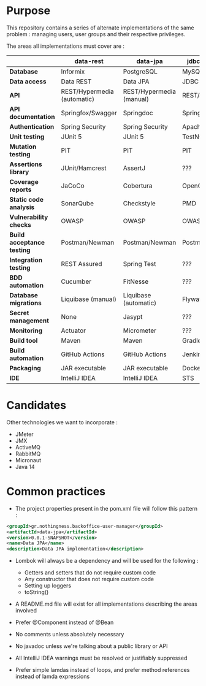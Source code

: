 # Purpose
This repository contains a series of alternate implementations of the same
problem : managing users, user groups and their respective privileges.

The areas all implementations must cover are :

|                              | data-rest                   | data-jpa                 | jdbc-template    | jdbc-raw          | mybatis           | hibernate      | data-mongo     | data-redis     |
|------------------------------|-----------------------------|--------------------------|----------------- |-------------------|-------------------|----------------|----------------|----------------|
| **Database**                 | Informix                    | PostgreSQL               | MySQL            | H2                | Informix          | PostgreSQL     | MongoDB        | Redis          |
| **Data access**              | Data REST                   | Data JPA                 | JDBC Template    | Raw JDBC          | MyBatis           | Hibernate      | Data Mongo     | Data Redis     |
| **API**                      | REST/Hypermedia (automatic) | REST/Hypermedia (manual) | REST/JSON        | REST/XML          | GraphQL           | HTML/Thymeleaf | ???            | ???            |
| **API documentation**        | Springfox/Swagger           | Springdoc                | Spring REST Docs | ???               | ???               | ???            | ???            | ???            |
| **Authentication**           | Spring Security             | Spring Security          | Apache Shiro     | ???               | ???               | ???            | ???            | ???            |
| **Unit testing**             | JUnit 5                     | JUnit 5                  | TestNG           | ???               | ???               | ???            | ???            | ???            |
| **Mutation testing**         | PIT                         | PIT                      | PIT              | PIT               | PIT               | PIT            | PIT            | PIT            |
| **Assertions library**       | JUnit/Hamcrest              | AssertJ                  | ???              | ???               | ???               | ???            | ???            | ???            |
| **Coverage reports**         | JaCoCo                      | Cobertura                | OpenClover       | ???               | ???               | ???            | ???            | ???            |
| **Static code analysis**     | SonarQube                   | Checkstyle               | PMD              | FindBugs          | ???               | ???            | ???            | ???            |
| **Vulnerability checks**     | OWASP                       | OWASP                    | OWASP            | OWASP             | OWASP             | OWASP          | OWASP          | OWASP          |
| **Build acceptance testing** | Postman/Newman              | Postman/Newman           | Postman/Newman   | Postman/Newman    | Postman/Newman    | Postman/Newman | Postman/Newman | Postman/Newman |
| **Integration testing**      | REST Assured                | Spring Test              | ???              | ???               | ???               | ???            | ???            | ???            |
| **BDD automation**           | Cucumber                    | FitNesse                 | ???              | ???               | ???               | ???            | ???            | ???            |
| **Database migrations**      | Liquibase (manual)          | Liquibase (automatic)    | Flyway           | Liquibase (Maven) | ???               | ???            | ???            | ???            |
| **Secret management**        | None                        | Jasypt                   | ???              | ???               | ???               | ???            | ???            | ???            |
| **Monitoring**               | Actuator                    | Micrometer               | ???              | ???               | ???               | ???            | ???            | ???            |
| **Build tool**               | Maven                       | Maven                    | Gradle           | ???               | ???               | ???            | ???            | ???            |
| **Build automation**         | GitHub Actions              | GitHub Actions           | Jenkins          | Travis CI         | Circle CI         | GoCD           | ???            | ???            |
| **Packaging**                | JAR executable              | JAR executable           | Docker           | Heroku            | Spring Native     | Heroku         | Tomcat WAR     | ???            |
| **IDE**                      | IntelliJ IDEA               | IntelliJ IDEA            | STS              | Eclipse           | NetBeans          | ???            | ???            | ???            |

# Candidates

Other technologies we want to incorporate :

* JMeter
* JMX
* ActiveMQ
* RabbitMQ
* Micronaut
* Java 14

# Common practices

* The project properties present in the pom.xml file will follow this pattern :

```xml
<groupId>gr.nothingness.backoffice-user-manager</groupId>
<artifactId>data-jpa</artifactId>
<version>0.0.1-SNAPSHOT</version>
<name>Data JPA</name>
<description>Data JPA implementation</description>
```

* Lombok will always be a dependency and will be used for the following :
    - Getters and setters that do not require custom code
    - Any constructor that does not require custom code
    - Setting up loggers
    - toString()

* A README.md file will exist for all implementations describing the areas involved

* Prefer @Component instead of @Bean

* No comments unless absolutely necessary

* No javadoc unless we're talking about a public library or API

* All IntelliJ IDEA warnings must be resolved or justifiably suppressed

* Prefer simple lamdas instead of loops, and prefer method references instead of lamda expressions
